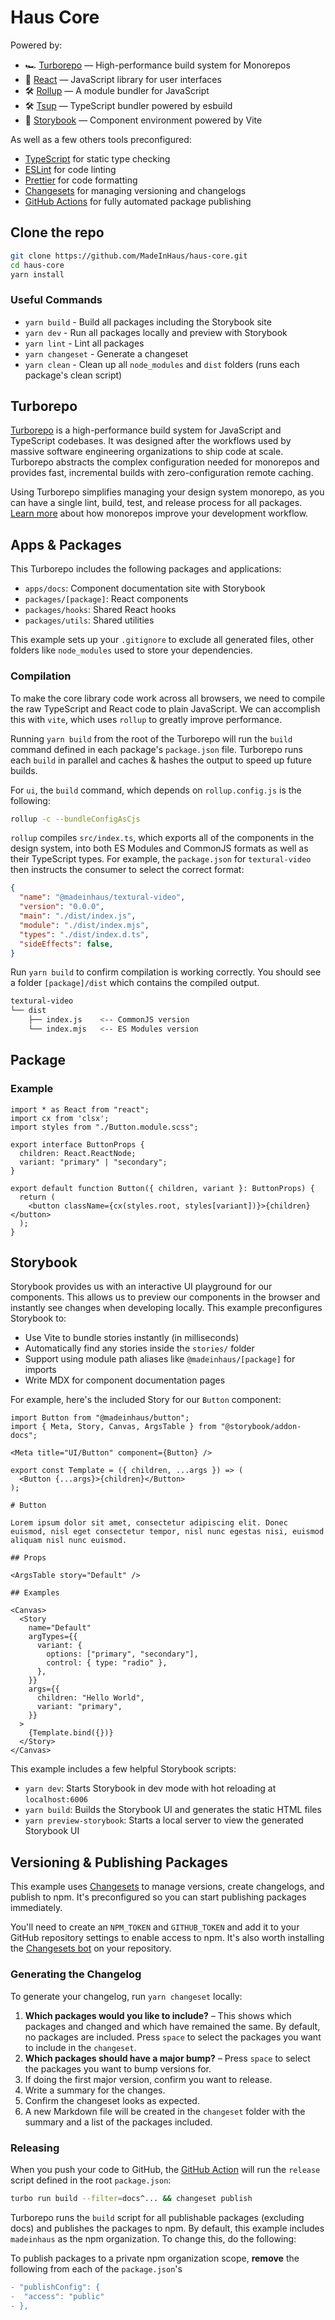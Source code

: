 # Haus Core

Powered by:

- 🏎 [Turborepo](https://turbo.build/repo) — High-performance build system for Monorepos
- 🚀 [React](https://reactjs.org/) — JavaScript library for user interfaces
- 🛠 [Rollup](https://rollupjs.org/guide/en/) — A module bundler for JavaScript
- 🛠 [Tsup](https://github.com/egoist/tsup) — TypeScript bundler powered by esbuild
- 📖 [Storybook](https://storybook.js.org/) — Component environment powered by Vite

As well as a few others tools preconfigured:

- [TypeScript](https://www.typescriptlang.org/) for static type checking
- [ESLint](https://eslint.org/) for code linting
- [Prettier](https://prettier.io) for code formatting
- [Changesets](https://github.com/changesets/changesets) for managing versioning and changelogs
- [GitHub Actions](https://github.com/changesets/action) for fully automated package publishing

## Clone the repo

```bash
git clone https://github.com/MadeInHaus/haus-core.git
cd haus-core
yarn install
```

### Useful Commands

- `yarn build` - Build all packages including the Storybook site
- `yarn dev` - Run all packages locally and preview with Storybook
- `yarn lint` - Lint all packages
- `yarn changeset` - Generate a changeset
- `yarn clean` - Clean up all `node_modules` and `dist` folders (runs each package's clean script)

## Turborepo

[Turborepo](https://turbo.build/repo) is a high-performance build system for JavaScript and TypeScript codebases. It was designed after the workflows used by massive software engineering organizations to ship code at scale. Turborepo abstracts the complex configuration needed for monorepos and provides fast, incremental builds with zero-configuration remote caching.

Using Turborepo simplifies managing your design system monorepo, as you can have a single lint, build, test, and release process for all packages. [Learn more](https://vercel.com/blog/monorepos-are-changing-how-teams-build-software) about how monorepos improve your development workflow.

## Apps & Packages

This Turborepo includes the following packages and applications:

- `apps/docs`: Component documentation site with Storybook
- `packages/[package]`: React components
- `packages/hooks`: Shared React hooks
- `packages/utils`: Shared utilities

This example sets up your `.gitignore` to exclude all generated files, other folders like `node_modules` used to store your dependencies.

### Compilation

To make the core library code work across all browsers, we need to compile the raw TypeScript and React code to plain JavaScript. We can accomplish this with `vite`, which uses `rollup` to greatly improve performance.

Running `yarn build` from the root of the Turborepo will run the `build` command defined in each package's `package.json` file. Turborepo runs each `build` in parallel and caches & hashes the output to speed up future builds.

For `ui`, the `build` command, which depends on `rollup.config.js` is the following:

```bash
rollup -c --bundleConfigAsCjs
```

`rollup` compiles `src/index.ts`, which exports all of the components in the design system, into both ES Modules and CommonJS formats as well as their TypeScript types. For example, the `package.json` for `textural-video` then instructs the consumer to select the correct format:

```json:textural-video/package.json
{
  "name": "@madeinhaus/textural-video",
  "version": "0.0.0",
  "main": "./dist/index.js",
  "module": "./dist/index.mjs",
  "types": "./dist/index.d.ts",
  "sideEffects": false,
}
```

Run `yarn build` to confirm compilation is working correctly. You should see a folder `[package]/dist` which contains the compiled output.

```bash
textural-video
└── dist
    ├── index.js    <-- CommonJS version
    └── index.mjs   <-- ES Modules version
```

## Package

### Example

```tsx:button/src/index.tsx
import * as React from "react";
import cx from 'clsx';
import styles from "./Button.module.scss";

export interface ButtonProps {
  children: React.ReactNode;
  variant: "primary" | "secondary";
}

export default function Button({ children, variant }: ButtonProps) {
  return (
    <button className={cx(styles.root, styles[variant])}>{children}</button>
  );
}
```

## Storybook

Storybook provides us with an interactive UI playground for our components. This allows us to preview our components in the browser and instantly see changes when developing locally. This example preconfigures Storybook to:

- Use Vite to bundle stories instantly (in milliseconds)
- Automatically find any stories inside the `stories/` folder
- Support using module path aliases like `@madeinhaus/[package]` for imports
- Write MDX for component documentation pages

For example, here's the included Story for our `Button` component:

```js:apps/docs/stories/button.stories.mdx
import Button from "@madeinhaus/button";
import { Meta, Story, Canvas, ArgsTable } from "@storybook/addon-docs";

<Meta title="UI/Button" component={Button} />

export const Template = ({ children, ...args }) => (
  <Button {...args}>{children}</Button>
);

# Button

Lorem ipsum dolor sit amet, consectetur adipiscing elit. Donec euismod, nisl eget consectetur tempor, nisl nunc egestas nisi, euismod aliquam nisl nunc euismod.

## Props

<ArgsTable story="Default" />

## Examples

<Canvas>
  <Story
    name="Default"
    argTypes={{
      variant: {
        options: ["primary", "secondary"],
        control: { type: "radio" },
      },
    }}
    args={{
      children: "Hello World",
      variant: "primary",
    }}
  >
    {Template.bind({})}
  </Story>
</Canvas>
```

This example includes a few helpful Storybook scripts:

- `yarn dev`: Starts Storybook in dev mode with hot reloading at `localhost:6006`
- `yarn build`: Builds the Storybook UI and generates the static HTML files
- `yarn preview-storybook`: Starts a local server to view the generated Storybook UI

## Versioning & Publishing Packages

This example uses [Changesets](https://github.com/changesets/changesets) to manage versions, create changelogs, and publish to npm. It's preconfigured so you can start publishing packages immediately.

You'll need to create an `NPM_TOKEN` and `GITHUB_TOKEN` and add it to your GitHub repository settings to enable access to npm. It's also worth installing the [Changesets bot](https://github.com/apps/changeset-bot) on your repository.

### Generating the Changelog

To generate your changelog, run `yarn changeset` locally:

1. **Which packages would you like to include?** – This shows which packages and changed and which have remained the same. By default, no packages are included. Press `space` to select the packages you want to include in the `changeset`.
1. **Which packages should have a major bump?** – Press `space` to select the packages you want to bump versions for.
1. If doing the first major version, confirm you want to release.
1. Write a summary for the changes.
1. Confirm the changeset looks as expected.
1. A new Markdown file will be created in the `changeset` folder with the summary and a list of the packages included.

### Releasing

When you push your code to GitHub, the [GitHub Action](https://github.com/changesets/action) will run the `release` script defined in the root `package.json`:

```bash
turbo run build --filter=docs^... && changeset publish
```

Turborepo runs the `build` script for all publishable packages (excluding docs) and publishes the packages to npm. By default, this example includes `madeinhaus` as the npm organization. To change this, do the following:

To publish packages to a private npm organization scope, **remove** the following from each of the `package.json`'s

```diff
- "publishConfig": {
-  "access": "public"
- },
```
